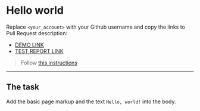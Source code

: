 # Hello world
Replace `<your_account>` with your Github username and copy the links to Pull Request description:
- [DEMO LINK](https://Reptiloid044.github.io/layout_hello-world/)
- [TEST REPORT LINK](https://Reptiloid044.github.io/layout_hello-world/report/html_report/)

> Follow [this instructions](https://mate-academy.github.io/layout_task-guideline/#how-to-solve-the-layout-tasks-on-github)
___

## The task
Add the basic page markup and the text `Hello, world!` into the body.
